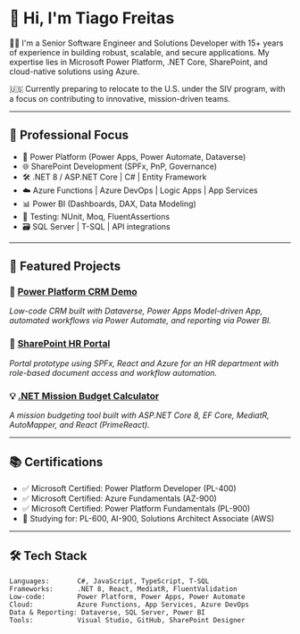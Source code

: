 # 👋 Hi, I'm Tiago Freitas

👨‍💻 I'm a Senior Software Engineer and Solutions Developer with 15+ years of experience in building robust, scalable, and secure applications. My expertise lies in Microsoft Power Platform, .NET Core, SharePoint, and cloud-native solutions using Azure.

🇺🇸 Currently preparing to relocate to the U.S. under the SIV program, with a focus on contributing to innovative, mission-driven teams.

---

## 💼 Professional Focus

- 🧩 Power Platform (Power Apps, Power Automate, Dataverse)
- 🌐 SharePoint Development (SPFx, PnP, Governance)
- 🛠️ .NET 8 / ASP.NET Core | C# | Entity Framework
- ☁️ Azure Functions | Azure DevOps | Logic Apps | App Services
- 📊 Power BI (Dashboards, DAX, Data Modeling)
- 🧪 Testing: NUnit, Moq, FluentAssertions
- 🗃️ SQL Server | T-SQL | API integrations

---

## 🚀 Featured Projects

### 🔧 [Power Platform CRM Demo](https://github.com/freitasts365/pp-crm-demo)
*Low-code CRM built with Dataverse, Power Apps Model-driven App, automated workflows via Power Automate, and reporting via Power BI.*

### 🧾 [SharePoint HR Portal](https://github.com/freitasts365/sharepoint-hr)
*Portal prototype using SPFx, React and Azure for an HR department with role-based document access and workflow automation.*

### 💡 [.NET Mission Budget Calculator](https://github.com/freitasts365/mission-budget-net8)
*A mission budgeting tool built with ASP.NET Core 8, EF Core, MediatR, AutoMapper, and React (PrimeReact).*

---

## 📚 Certifications

- ✅ Microsoft Certified: Power Platform Developer (PL-400)
- ✅ Microsoft Certified: Azure Fundamentals (AZ-900)
- ✅ Microsoft Certified: Power Platform Fundamentals (PL-900)
- 🧪 Studying for: PL-600, AI-900, Solutions Architect Associate (AWS)

---

## 🛠️ Tech Stack

```text
Languages:       C#, JavaScript, TypeScript, T-SQL  
Frameworks:      .NET 8, React, MediatR, FluentValidation  
Low-code:        Power Platform, Power Apps, Power Automate  
Cloud:           Azure Functions, App Services, Azure DevOps  
Data & Reporting: Dataverse, SQL Server, Power BI  
Tools:           Visual Studio, GitHub, SharePoint Designer  
